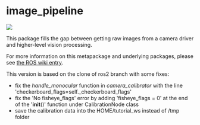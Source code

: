 image_pipeline
==============

[![](https://github.com/ros-perception/image_pipeline/workflows/Basic%20Build%20Workflow/badge.svg?branch=ros2)](https://github.com/ros-perception/image_pipeline/actions)

This package fills the gap between getting raw images from a camera driver and higher-level vision processing.

For more information on this metapackage and underlying packages, please see [the ROS wiki entry](http://wiki.ros.org/image_pipeline).

This version is based on the clone of ros2 branch with some fixes:
* fix the *handle_monocular* function in *camera_calibrator* with the line 'checkerboard_flags=self._checkerboard_flags'
* fix the 'No fisheye_flags' error by adding 'fisheye_flags = 0' at the end of the '__init__()' function under CalibrationNode class 
* save the calibration data into the HOME/tutorial_ws instead of /tmp folder
